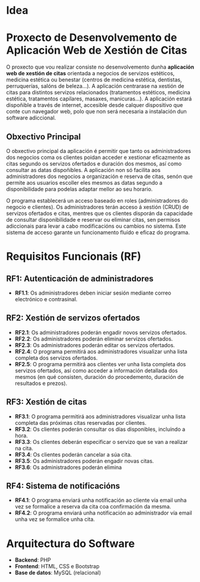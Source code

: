 # Idea

# Proxecto de Desenvolvemento de Aplicación Web de Xestión de Citas

O proxecto que vou realizar consiste no desenvolvemento dunha **aplicación web de xestión de citas** orientada a negocios de servizos estéticos, medicina estética ou benestar (centros de medicina estética, dentistas, perruquerías, salóns de beleza…). A aplicación centrarase na xestión de citas para distintos servizos relacionados (tratamentos estéticos, medicina estética, tratamentos capilares, masaxes, manicuras…). A aplicación estará dispoñible a través de internet, accesible desde calquer dispositivo que conte cun navegador web, polo que non será necesaria a instalación dun software adiccional.

## Obxectivo Principal

O obxectivo principal da aplicación é permitir que tanto os administradores dos negocios coma os clientes poidan acceder e xestionar eficazmente as citas segundo os servizos ofertados e duración dos mesmos, así como consultar as datas dispoñibles. A aplicación non só facilita aos administradores dos negocios a organización e reserva de citas, senón que permite aos usuarios escoller eles mesmos as datas segundo a disponibilidade para podelas adaptar mellor ao seu horario.


O programa establecerá un acceso baseado en roles (administradores do negocio e clientes). Os administradores terán acceso á xestión (CRUD) de servizos ofertados e citas, mentres que os clientes disporán da capacidade de consultar disponibilidade e reservar ou eliminar citas, sen permisos adiccionais para levar a cabo modificacións ou cambios no sistema. Este sistema de acceso garante un funcionamento fluído e eficaz do programa.

# Requisitos Funcionais (RF)

## RF1: Autenticación de administradores
- **RF1.1**: Os administradores deben iniciar sesión mediante correo electrónico e contrasinal.

## RF2: Xestión de servizos ofertados
- **RF2.1**: Os administradores poderán engadir novos servizos ofertados.
- **RF2.2**: Os administradores poderán eliminar servizos ofertados.
- **RF2.3**: Os administradores poderán editar os servizos ofertados.
- **RF2.4**: O programa permitirá aos administradores visualizar unha lista completa dos servizos ofertados.
- **RF2.5**: O programa permitirá aos clientes ver unha lista completa dos servizos ofertados, así como acceder a información detallada dos mesmos (en qué consisten, duración do procedemento, duración de resultados e prezos).

## RF3: Xestión de citas
- **RF3.1**: O programa permitirá aos administradores visualizar unha lista completa das próximas citas reservadas por clientes.
- **RF3.2**: Os clientes poderán consultar os días disponibles, incluíndo a hora.
- **RF3.3**: Os clientes deberán especificar o servizo que se van a realizar na cita.
- **RF3.4**: Os clientes poderán cancelar a súa cita.
- **RF3.5**: Os administradores poderán engadir novas citas.
- **RF3.6**: Os administradores poderán elimina

## RF4: Sistema de notificacións
- **RF4.1**: O programa enviará unha notificación ao cliente vía email unha vez se formalice a reserva da cita coa confirmación da mesma.
- **RF4.2**: O programa enviará unha notificación ao administrador vía email unha vez se formalice unha cita.

# Arquitectura do Software
- **Backend**: PHP
- **Frontend**: HTML, CSS e Bootstrap
- **Base de datos**: MySQL (relacional)